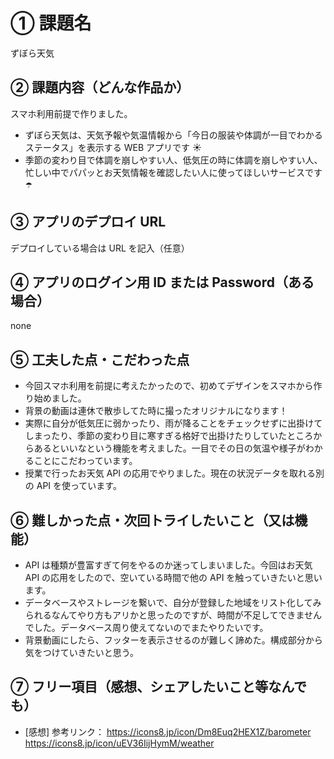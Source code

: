 # ① 課題名

ずぼら天気

## ② 課題内容（どんな作品か）

スマホ利用前提で作りました。

- ずぼら天気は、天気予報や気温情報から「今日の服装や体調が一目でわかるステータス」を表示する WEB アプリです ☀️
- 季節の変わり目で体調を崩しやすい人、低気圧の時に体調を崩しやすい人、忙しい中でパパッとお天気情報を確認したい人に使ってほしいサービスです ☂️

## ③ アプリのデプロイ URL

デプロイしている場合は URL を記入（任意）

## ④ アプリのログイン用 ID または Password（ある場合）

none

## ⑤ 工夫した点・こだわった点

- 今回スマホ利用を前提に考えたかったので、初めてデザインをスマホから作り始めました。
- 背景の動画は連休で散歩してた時に撮ったオリジナルになります！
- 実際に自分が低気圧に弱かったり、雨が降ることをチェックせずに出掛けてしまったり、季節の変わり目に寒すぎる格好で出掛けたりしていたところからあるといいなという機能を考えました。一目でその日の気温や様子がわかることにこだわっています。
- 授業で行ったお天気 API の応用でやりました。現在の状況データを取れる別の API を使っています。

## ⑥ 難しかった点・次回トライしたいこと（又は機能）

- API は種類が豊富すぎて何をやるのか迷ってしまいました。今回はお天気 API の応用をしたので、空いている時間で他の API を触っていきたいと思います。
- データベースやストレージを繋いで、自分が登録した地域をリスト化してみられるなんてやり方もアリかと思ったのですが、時間が不足してできませんでした。データベース周り使えてないのでまたやりたいです。
- 背景動画にしたら、フッターを表示させるのが難しく諦めた。構成部分から気をつけていきたいと思う。

## ⑦ フリー項目（感想、シェアしたいこと等なんでも）

- [感想]
  参考リンク：
  https://icons8.jp/icon/Dm8Euq2HEX1Z/barometer
  https://icons8.jp/icon/uEV36IijHymM/weather
